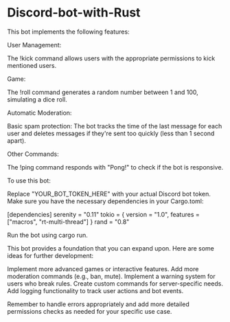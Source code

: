 # Discord-bot-with-Rust
This bot implements the following features:

User Management:

The !kick command allows users with the appropriate permissions to kick mentioned users.


Game:

The !roll command generates a random number between 1 and 100, simulating a dice roll.


Automatic Moderation:

Basic spam protection: The bot tracks the time of the last message for each user and deletes messages if they're sent too quickly (less than 1 second apart).


Other Commands:

The !ping command responds with "Pong!" to check if the bot is responsive.



To use this bot:

Replace "YOUR_BOT_TOKEN_HERE" with your actual Discord bot token.
Make sure you have the necessary dependencies in your Cargo.toml:

[dependencies]
serenity = "0.11"
tokio = { version = "1.0", features = ["macros", "rt-multi-thread"] }
rand = "0.8"

Run the bot using cargo run.

This bot provides a foundation that you can expand upon. Here are some ideas for further development:

Implement more advanced games or interactive features.
Add more moderation commands (e.g., ban, mute).
Implement a warning system for users who break rules.
Create custom commands for server-specific needs.
Add logging functionality to track user actions and bot events.

Remember to handle errors appropriately and add more detailed permissions checks as needed for your specific use case.
